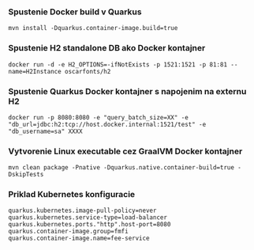 ### Spustenie Docker build v Quarkus
```shell script
mvn install -Dquarkus.container-image.build=true
```

### Spustenie H2 standalone DB ako Docker kontajner
```shell script
docker run -d -e H2_OPTIONS=-ifNotExists -p 1521:1521 -p 81:81 --name=H2Instance oscarfonts/h2
```

### Spustenie Quarkus Docker kontajner s napojenim na externu H2
```shell script
docker run -p 8080:8080 -e "query_batch_size=XX" -e "db_url=jdbc:h2:tcp://host.docker.internal:1521/test" -e "db_username=sa" XXXX
```

### Vytvorenie Linux executable cez GraalVM Docker kontajner
```shell script
mvn clean package -Pnative -Dquarkus.native.container-build=true -DskipTests
```

### Priklad Kubernetes konfiguracie
```shell script
quarkus.kubernetes.image-pull-policy=never
quarkus.kubernetes.service-type=load-balancer
quarkus.kubernetes.ports."http".host-port=8080
quarkus.container-image.group=fmfi
quarkus.container-image.name=fee-service
```
